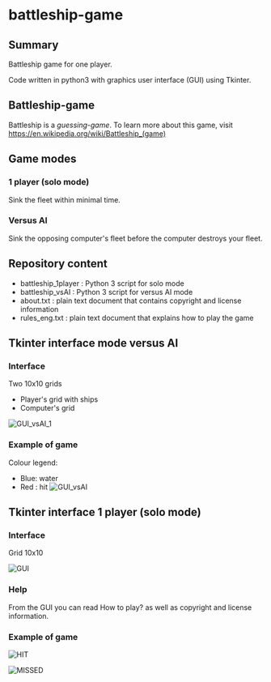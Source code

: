 # battleship-game

## Summary

Battleship game for one player.

Code written in python3 with graphics user interface (GUI) using Tkinter.


## Battleship-game

Battleship is a *guessing-game*. 
To learn more about this game, visit https://en.wikipedia.org/wiki/Battleship_(game)

## Game modes

### 1 player (solo mode)
Sink the fleet within minimal time.

### Versus AI
Sink the opposing computer's fleet before the computer destroys your fleet. 

## Repository content
* battleship_1player : Python 3 script for solo mode
* battleship_vsAI : Python 3 script for versus AI mode
* about.txt : plain text document that contains copyright and license information
* rules_eng.txt : plain text document that explains how to play the game


## Tkinter interface mode versus AI

### Interface

Two 10x10 grids

* Player's grid with ships
* Computer's grid

![GUI_vsAI_1](https://user-images.githubusercontent.com/82372483/133804656-fd3cd725-fc82-499e-aad9-f7f459399ced.png)

### Example of game
Colour legend:
* Blue: water
* Red : hit
![GUI_vsAI](https://user-images.githubusercontent.com/82372483/133804628-12d3bd5d-0626-4702-9e2f-016ba2b5bbfc.png)


## Tkinter interface 1 player (solo mode)

### Interface

Grid 10x10

![GUI](https://user-images.githubusercontent.com/82372483/133255011-8ea2deb0-447d-4592-9728-5ae7cca059d6.png)

### Help

From the GUI you can read How to play? as well as copyright and license information.

### Example of game

![HIT](https://user-images.githubusercontent.com/82372483/133255342-d2e955d2-c1fa-4e08-bc0e-8686fc128bf9.png)

![MISSED](https://user-images.githubusercontent.com/82372483/133255348-8167a46c-b594-4c26-9001-09765296f35f.png)

